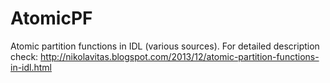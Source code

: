 # AtomicPF
Atomic partition functions in IDL (various sources). For detailed description check:
http://nikolavitas.blogspot.com/2013/12/atomic-partition-functions-in-idl.html
